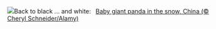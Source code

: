 ![](https://www.bing.com/th?id=OHR.PandaSnow_EN-US9432739016_UHD.jpg&w=1000)Back to black ... and white:&nbsp;&ensp;[Baby giant panda in the snow, China (© Cheryl Schneider/Alamy)](https://www.bing.com/th?id=OHR.PandaSnow_EN-US9432739016_UHD.jpg)
<br><br/>
